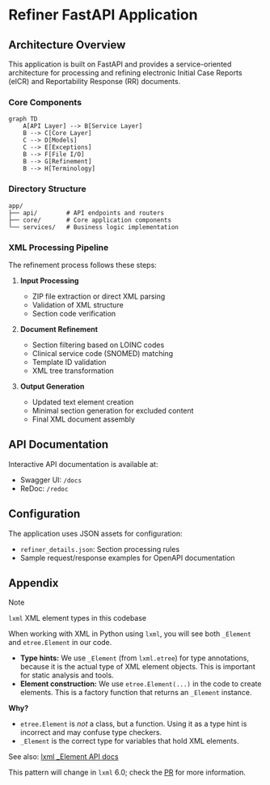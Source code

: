 # Refiner FastAPI Application

## Architecture Overview

This application is built on FastAPI and provides a service-oriented architecture for processing and refining electronic Initial Case Reports (eICR) and Reportability Response (RR) documents.

### Core Components

```mermaid
graph TD
    A[API Layer] --> B[Service Layer]
    B --> C[Core Layer]
    C --> D[Models]
    C --> E[Exceptions]
    B --> F[File I/O]
    B --> G[Refinement]
    B --> H[Terminology]
```

### Directory Structure

```
app/
├── api/        # API endpoints and routers
├── core/       # Core application components
└── services/   # Business logic implementation
```

### XML Processing Pipeline

The refinement process follows these steps:

1. **Input Processing**

   - ZIP file extraction or direct XML parsing
   - Validation of XML structure
   - Section code verification

2. **Document Refinement**

   - Section filtering based on LOINC codes
   - Clinical service code (SNOMED) matching
   - Template ID validation
   - XML tree transformation

3. **Output Generation**

   - Updated text element creation
   - Minimal section generation for excluded content
   - Final XML document assembly

## API Documentation

Interactive API documentation is available at:
- Swagger UI: `/docs`
- ReDoc: `/redoc`

## Configuration

The application uses JSON assets for configuration:
- `refiner_details.json`: Section processing rules
- Sample request/response examples for OpenAPI documentation

## Appendix

> [!NOTE]
> `lxml` XML element types in this codebase
>
> When working with XML in Python using `lxml`, you will see both `_Element` and `etree.Element` in our code.

- **Type hints:** We use `_Element` (from `lxml.etree`) for type annotations, because it is the actual type of XML element objects. This is important for static analysis and tools.
- **Element construction:** We use `etree.Element(...)` in the code to create elements. This is a factory function that returns an `_Element` instance.

**Why?**

- `etree.Element` is *not* a class, but a function. Using it as a type hint is incorrect and may confuse type checkers.
- `_Element` is the correct type for variables that hold XML elements.

See also: [lxml _Element API docs](https://lxml.de/api/lxml.etree._Element-class.html)

This pattern will change in `lxml` 6.0; check the [PR](https://github.com/lxml/lxml/pull/405) for more information.

